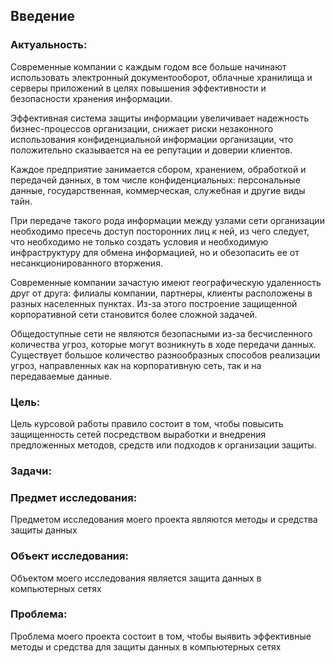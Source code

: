 ## Введение
### Актуальность:
Современные компании с каждым годом все больше начинают использовать электронный документооборот, облачные хранилища и серверы приложений в целях повышения эффективности и безопасности хранения информации. 

Эффективная система защиты информации увеличивает надежность бизнес-процессов организации, снижает риски незаконного использования конфиденциальной информации организации, что положительно сказывается на ее репутации и доверии клиентов. 

Каждое предприятие занимается сбором, хранением, обработкой и передачей данных, в том числе конфиденциальных: персональные данные, государственная, коммерческая, служебная и другие виды тайн. 

При передаче такого рода информации между узлами сети организации необходимо пресечь доступ посторонних лиц к ней, из чего следует, что необходимо не только создать условия и необходимую инфраструктуру для обмена информацией, но и обезопасить ее от несанкционированного вторжения.

Современные компании зачастую имеют географическую удаленность друг от друга: филиалы компании, партнеры, клиенты расположены в разных населенных пунктах. Из-за этого построение защищенной корпоративной сети становится более сложной задачей.

Общедоступные сети не являются безопасными из-за бесчисленного количества угроз, которые могут возникнуть в ходе передачи данных. Существует большое количество разнообразных способов реализации угроз, направленных как на корпоративную сеть, так и на передаваемые данные.

### Цель: 
Цель курсовой работы правило состоит в том, чтобы повысить защищенность сетей посредством выработки и внедрения предложенных методов, средств или подходов к организации защиты.


### Задачи:


### Предмет исследования:
Предметом исследования моего проекта являются методы и средства защиты данных

### Объект исследования:
Объектом моего исследования является защита данных в компьютерных сетях

### Проблема:
Проблема моего проекта состоит в том, чтобы выявить эффективные методы и средства для защиты данных в компьютерных сетях
